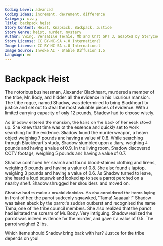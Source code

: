 ```yaml
---
Coding Level: advanced
Coding Ideas: increment, decrement, difference
Category: story
Title: backpack heist
Story Content: Heist, Knapsack, Backpack, Justice
Story Genre: heist, murder, mystery
Author: Vwing, Versatile Techie, MD and Chat GPT 3, adapted by StoryCoder.dev
Story License: CC BY-NC-SA 4.0 International
Image License: CC BY-NC-SA 4.0 International
Image Source: Invoke AI - Stable Diffusion 1.5
Language: en
---
```


# Backpack Heist

The notorious businessman, Alexander Blackheart, murdered a member of the tribe,
Mr. Body, and hidden all the evidence in his luxurious mansion. The tribe rogue,
named Shadow, was determined to bring Blackheart to justice and set out to steal
the most valuable pieces of evidence. With a limited carrying capacity of only
12 pounds, Shadow had to choose wisely.

As Shadow entered the mansion, the hairs on the back of her neck stood up. She
knew that time was of the essence and quickly set to work searching for the
evidence. Shadow found the murder weapon, a heavy object weighing 7 pounds and
having a value of 0.8. While searching through Blackheart's study, Shadow
stumbled upon a diary, weighing 4 pounds and having a value of 0.9. In the
living room, Shadow discovered CCTV footage, weighing 5 pounds and having a
value of 0.7.

Shadow continued her search and found blood-stained clothing and linens,
weighing 6 pounds and having a value of 0.8. She also found a laptop, weighing 3
pounds and having a value of 0.6. As Shadow turned to leave, she heard a loud
squawk and looked up to see a parrot perched on a nearby shelf. Shadow shrugged
her shoulders, and moved on.

Shadow had to make a crucial decision. As she considered the items laying in
front of her, the parrot suddenly squawked, "Tama! Aaaaaah!" Shadow was taken
aback by the parrot's sudden outburst and recognized the name Tama, one of the
tribe council members. She also realized that the parrot had imitated the scream
of Mr. Body. Very intriguing. Shadow realized the parrot was indeed evidence for
the murder, and gave it a value of 0.5. The parrot weighed 2 lbs.

Which items should Shadow bring back with her? Justice for the tribe depends on
you!
